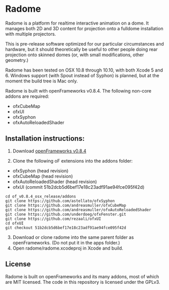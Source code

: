 Radome
======

Radome is a platform for realtime interactive animation on a dome. It manages both 2D and 3D content
for projection onto a fulldome installation with multiple projectors.

This is pre-release software optimized for our particular circumstances and hardware, but it should
theoretically be useful to other people doing rear projection onto skinned domes (or, with small modifications, other geometry.)

Radome has been tested on OSX 10.8 through 10.10, with both Xcode 5 and 6. Windows support (with Spout instead of Syphon) is planned,
but at the moment the build tree is Mac only.

Radome is built with openFrameworks v0.8.4.  The following non-core addons are required:
* ofxCubeMap
* ofxUI
* ofxSyphon
* ofxAutoReloadedShader

Installation instructions:
--------------------------

1. Download [openFrameworks v0.8.4](http://openframeworks.cc/versions/v0.8.4/)

2. Clone the following oF extensions into the addons folder:
  * ofxSyphon (head revision)
  * ofxCubeMap (head revision)
  * ofxAutoReloadedShader (head revision)
  * ofxUI (commit 51b2dcb5d6bef17e18c23adf91ae94fce095f42d)
  ```
  cd of_v0.8.4_osx_release/addons
  git clone https://github.com/astellato/ofxSyphon
  git clone https://github.com/andreasmuller/ofxCubeMap
  git clone https://github.com/andreasmuller/ofxAutoReloadedShader
  git clone https://github.com/underdoeg/ofxFenster.git
  git clone https://github.com/rezaali/ofxUI
  cd ofxUI
  git checkout 51b2dcb5d6bef17e18c23adf91ae94fce095f42d
  ```

3. Download or clone radome into the same parent folder as openFrameworks. (Do not put it in the apps folder.)
4. Open radome/radome.xcodeproj in Xcode and build.

License
-------

Radome is built on openFrameworks and its many addons, most of which are MIT licensed. The code in this repository is licensed under the GPLv3.
